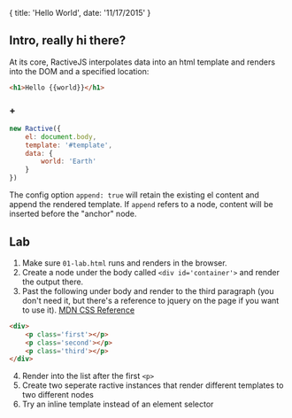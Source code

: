 {
	title: 'Hello World',
	date: '11/17/2015'
}

## Intro, really hi there?

At its core, RactiveJS interpolates data into an html template and renders into the DOM and a specified location:

```html
<h1>Hello {{world}}</h1>
```
### +

```javascript
new Ractive({
	el: document.body,
	template: '#template',
	data: {
		world: 'Earth'
	}
})
```

The config option `append: true` will retain the existing el content and append the rendered template. If `append` refers to a node, content will
be inserted before the "anchor" node.

## Lab

1. Make sure `01-lab.html` runs and renders in the browser.
2. Create a node under the body called `<div id='container'>` and render the output there.
3. Past the following under body and render to the third paragraph (you don't need it, but there's a reference to jquery on the page if you want to use it). [MDN CSS Reference](https://developer.mozilla.org/en-US/docs/Web/CSS/Reference)

```html
<div>
	<p class='first'></p>
	<p class='second'></p>
	<p class='third'></p>
</div>
```
4. Render into the list after the first `<p>`
5. Create two seperate ractive instances that render different templates to two different nodes
6. Try an inline template instead of an element selector

